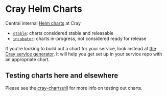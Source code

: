 # Cray Helm Charts

Central internal [Helm charts](https://helm.sh/) at Cray

* [`stable`](stable/): charts considered stable and releasable
* [`incubator`](incubator/): charts in-progress, not considered ready for release

If you're looking to build out a chart for your service, look instead at [the Cray service generator](https://stash.us.cray.com/projects/CLOUD/repos/cray-generators/browse). It will help you get set up in your service repo with an appropriate chart.

## Testing charts here and elsewhere

Please see the [cray-chartsutil](https://stash.us.cray.com/projects/CLOUD/repos/cray-chartsutil/browse) for more info on testing out charts.
